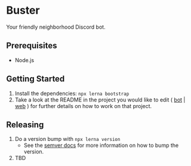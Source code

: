 # Buster

Your friendly neighborhood Discord bot.

## Prerequisites

- Node.js

## Getting Started

1. Install the dependencies: `npx lerna bootstrap`
2. Take a look at the README in the project you would like to edit ( [bot](./packages/bot/README.md) | [web](./packages/web/README.md) ) for further details on how to work on that project.

## Releasing

1. Do a version bump with `npx lerna version`
   - See the [semver docs](https://semver.org/#summary) for more information on how to bump the version.
2. TBD
